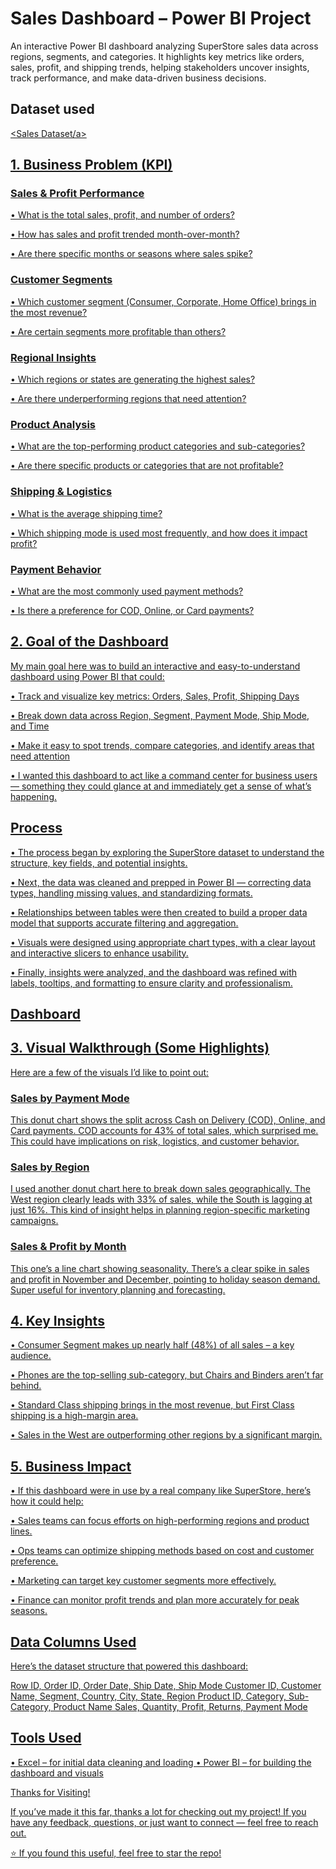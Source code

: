 # Sales Dashboard – Power BI Project

An interactive Power BI dashboard analyzing SuperStore sales data across regions, segments, and categories. It highlights key metrics like orders, sales, profit, and shipping trends, helping stakeholders uncover insights, track performance, and make data-driven business decisions.

## Dataset used

<a href="https://github.com/AbishoGeorge/Sales-Dashboard---Power-BI/blob/main/SuperStore%20Sales%20DataSet.xlsx"><Sales Dataset/a>

## 1. Business Problem (KPI)

### Sales & Profit Performance

•	What is the total sales, profit, and number of orders?

•	How has sales and profit trended month-over-month?

•	Are there specific months or seasons where sales spike?

### Customer Segments

•	Which customer segment (Consumer, Corporate, Home Office) brings in the most revenue?

•	Are certain segments more profitable than others?

### Regional Insights

•	Which regions or states are generating the highest sales?

•	Are there underperforming regions that need attention?

### Product Analysis

•	What are the top-performing product categories and sub-categories?

•	Are there specific products or categories that are not profitable?

### Shipping & Logistics

•	What is the average shipping time?

•	Which shipping mode is used most frequently, and how does it impact profit?

### Payment Behavior

•	What are the most commonly used payment methods?

•	Is there a preference for COD, Online, or Card payments?

## 2. Goal of the Dashboard

My main goal here was to build an interactive and easy-to-understand dashboard using Power BI that could:

•	Track and visualize key metrics: Orders, Sales, Profit, Shipping Days

•	Break down data across Region, Segment, Payment Mode, Ship Mode, and Time

•	Make it easy to spot trends, compare categories, and identify areas that need attention

•	I wanted this dashboard to act like a command center for business users — something they could glance at and immediately get a sense of what’s happening.

## Process

•	The process began by exploring the SuperStore dataset to understand the structure, key fields, and potential insights.

•	Next, the data was cleaned and prepped in Power BI — correcting data types, handling missing values, and standardizing formats.

•	Relationships between tables were then created to build a proper data model that supports accurate filtering and aggregation.

•	Visuals were designed using appropriate chart types, with a clear layout and interactive slicers to enhance usability.

•	Finally, insights were analyzed, and the dashboard was refined with labels, tooltips, and formatting to ensure clarity and professionalism.

## Dashboard



## 3. Visual Walkthrough (Some Highlights)

Here are a few of the visuals I’d like to point out:

### Sales by Payment Mode

This donut chart shows the split across Cash on Delivery (COD), Online, and Card payments. COD accounts for 43% of total sales, which surprised me. This could have implications on risk, logistics, and customer behavior.

### Sales by Region

I used another donut chart here to break down sales geographically. The West region clearly leads with 33% of sales, while the South is lagging at just 16%. This kind of insight helps in planning region-specific marketing campaigns.

### Sales & Profit by Month

This one’s a line chart showing seasonality. There’s a clear spike in sales and profit in November and December, pointing to holiday season demand. Super useful for inventory planning and forecasting.

## 4. Key Insights

•	Consumer Segment makes up nearly half (48%) of all sales – a key audience.

•	Phones are the top-selling sub-category, but Chairs and Binders aren’t far behind.

•	Standard Class shipping brings in the most revenue, but First Class shipping is a high-margin area.

•	Sales in the West are outperforming other regions by a significant margin.

## 5. Business Impact

•	If this dashboard were in use by a real company like SuperStore, here’s how it could help:

•	Sales teams can focus efforts on high-performing regions and product lines.

•	Ops teams can optimize shipping methods based on cost and customer preference.

•	Marketing can target key customer segments more effectively.

•	Finance can monitor profit trends and plan more accurately for peak seasons.

## Data Columns Used

Here’s the dataset structure that powered this dashboard:

Row ID, Order ID, Order Date, Ship Date, Ship Mode
Customer ID, Customer Name, Segment, Country, City, State, Region
Product ID, Category, Sub-Category, Product Name
Sales, Quantity, Profit, Returns, Payment Mode

## Tools Used

•	Excel – for initial data cleaning and loading
•	Power BI – for building the dashboard and visuals

Thanks for Visiting!

If you’ve made it this far, thanks a lot for checking out my project! If you have any feedback, questions, or just want to connect — feel free to reach out.

⭐ If you found this useful, feel free to star the repo!
